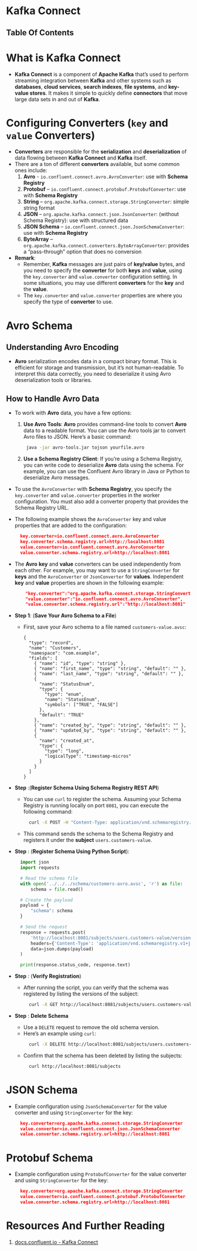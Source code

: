 # Kafka Connect

## Table Of Contents

# What is Kafka Connect

- **Kafka Connect** is a component of **Apache Kafka** that’s used to perform streaming integration between **Kafka** and other systems such as **databases**, **cloud services**, **search indexes**, **file systems**, and **key-value stores**. It makes it simple to quickly define **connectors** that move large data sets in and out of **Kafka**.

# Configuring Converters (`key` and `value` Converters)

- **Converters** are responsible for the **serialization** and **deserialization** of data flowing between **Kafka Connect** and **Kafka** itself.
- There are a ton of different **converters** available, but some common ones include:
  1. **Avro** - `io.confluent.connect.avro.AvroConverter`: use with **Schema Registry**
  2. **Protobuf** – `io.confluent.connect.protobuf.ProtobufConverter`: use with **Schema Registry**
  3. **String** – `org.apache.kafka.connect.storage.StringConverter`: simple string format
  4. **JSON** – `org.apache.kafka.connect.json.JsonConverter`: (without Schema Registry): use with structured data
  5. **JSON Schema** – `io.confluent.connect.json.JsonSchemaConverter`: use with **Schema Registry**
  6. **ByteArray** – `org.apache.kafka.connect.converters.ByteArrayConverter`: provides a “pass-through” option that does no conversion
- **Remark**:
  - Remember, **Kafka** messages are just pairs of **key/value** bytes, and you need to specify the **converter** for both **keys** and **value**, using the `key.converter` and `value.converter` configuration setting. In some situations, you may use different **converters** for the **key** and the **value**.
  - The `key.converter` and `value.converter` properties are where you specify the type of **converter** to use.

# Avro Schema

## Understanding Avro Encoding

- **Avro** serialization encodes data in a compact binary format. This is efficient for storage and transmission, but it’s not human-readable. To interpret this data correctly, you need to deserialize it using Avro deserialization tools or libraries.

## How to Handle Avro Data

- To work with **Avro** data, you have a few options:
  1. **Use Avro Tools**: **Avro** provides command-line tools to convert **Avro** data to a readable format. You can use the Avro tools jar to convert Avro files to JSON. Here’s a basic command:
     ```sh
      java -jar avro-tools.jar tojson yourfile.avro
     ```
  2. **Use a Schema Registry Client**: If you’re using a Schema Registry, you can write code to deserialize **Avro** data using the schema. For example, you can use the Confluent Avro library in Java or Python to deserialize Avro messages.
- To use the `AvroConverter` with **Schema Registry**, you specify the `key.converter` and `value.converter` properties in the worker configuration. You must also add a converter property that provides the Schema Registry URL.
- The following example shows the `AvroConverter` key and value properties that are added to the configuration:
  ```json
    key.converter=io.confluent.connect.avro.AvroConverter
    key.converter.schema.registry.url=http://localhost:8081
    value.converter=io.confluent.connect.avro.AvroConverter
    value.converter.schema.registry.url=http://localhost:8081
  ```
- The **Avro** **key** and **value** converters can be used independently from each other. For example, you may want to use a `StringConverter` for **keys** and the `AvroConverter` or `JsonConverter` for **values**. Independent **key** and **value** properties are shown in the following example:
  ```json
      "key.converter":"org.apache.kafka.connect.storage.StringConverter",
      "value.converter":"io.confluent.connect.avro.AvroConverter",
      "value.converter.schema.registry.url":"http://localhost:8081"
  ```
- **Step 1**: (**Save Your Avro Schema to a File**)
  - First, save your Avro schema to a file named `customers-value.avsc`:
    ```avsc
    {
      "type": "record",
      "name": "Customers",
      "namespace": "com.example",
      "fields": [
        { "name": "id", "type": "string" },
        { "name": "first_name", "type": "string", "default": "" },
        { "name": "last_name", "type": "string", "default": "" },
        {
          "name": "StatusEnum",
          "type": {
            "type": "enum",
            "name": "StatusEnum",
            "symbols": ["TRUE", "FALSE"]
          },
          "default": "TRUE"
        },
        { "name": "created_by", "type": "string", "default": "" },
        { "name": "updated_by", "type": "string", "default": "" },
        {
          "name": "created_at",
          "type": {
            "type": "long",
            "logicalType": "timestamp-micros"
          }
        }
      ]
    }
    ```
- **Step** :(**Register Schema Using Schema Registry REST API**)
  - You can use `curl` to register the schema. Assuming your Schema Registry is running locally on port `8081`, you can execute the following command:
    ```sh
      curl -X POST -H "Content-Type: application/vnd.schemaregistry.v1+json" --data '{"schema": "'"$(cat customers-value.avsc)"'"}' http://localhost:8081/subjects/users.customers-value/versions
    ```
  - This command sends the schema to the Schema Registry and registers it under the **subject** `users.customers-value`.
- **Step** : (**Register Schema Using Python Script**):

  ```py
    import json
    import requests

    # Read the schema file
    with open('../../../schema/customers-avro.avsc', 'r') as file:
        schema = file.read()

    # Create the payload
    payload = {
        "schema": schema
    }

    # Send the request
    response = requests.post(
        'http://localhost:8081/subjects/users.customers-value/versions',
        headers={'Content-Type': 'application/vnd.schemaregistry.v1+json'},
        data=json.dumps(payload)
    )

    print(response.status_code, response.text)
  ```

- **Step** : (**Verify Registration**)
  - After running the script, you can verify that the schema was registered by listing the versions of the subject:
    ```sh
      curl -X GET http://localhost:8081/subjects/users.customers-value/versions
    ```
- **Step** : **Delete Schema**
  - Use a `DELETE` request to remove the old schema version.
  - Here’s an example using `curl`:
    ```sh
      curl -X DELETE http://localhost:8081/subjects/users.customers-value
    ```
  - Confirm that the schema has been deleted by listing the subjects:
    ```sh
      curl http://localhost:8081/subjects
    ```

# JSON Schema

- Example configuration using `JsonSchemaConverter` for the value converter and using `StringConverter` for the key:
  ```json
    key.converter=org.apache.kafka.connect.storage.StringConverter
    value.converter=io.confluent.connect.json.JsonSchemaConverter
    value.converter.schema.registry.url=http://localhost:8081
  ```

# Protobuf Schema

- Example configuration using `ProtobufConverter` for the value converter and using `StringConverter` for the key:
  ```json
    key.converter=org.apache.kafka.connect.storage.StringConverter
    value.converter=io.confluent.connect.protobuf.ProtobufConverter
    value.converter.schema.registry.url=http://localhost:8081
  ```

# Resources And Further Reading

1. [docs.confluent.io - Kafka Connect](https://docs.confluent.io/platform/current/connect/index.html)
